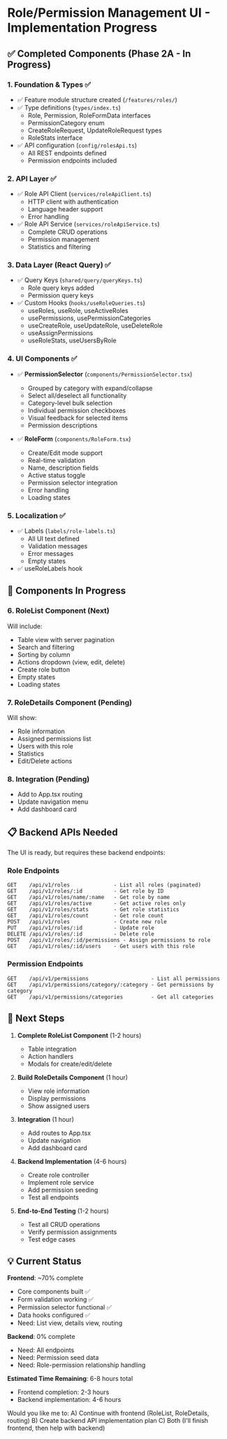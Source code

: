 # Role/Permission Management UI - Implementation Progress

## ✅ Completed Components (Phase 2A - In Progress)

### 1. **Foundation & Types** ✅
- ✅ Feature module structure created (`/features/roles/`)
- ✅ Type definitions (`types/index.ts`)
  - Role, Permission, RoleFormData interfaces
  - PermissionCategory enum
  - CreateRoleRequest, UpdateRoleRequest types
  - RoleStats interface
- ✅ API configuration (`config/rolesApi.ts`)
  - All REST endpoints defined
  - Permission endpoints included

### 2. **API Layer** ✅
- ✅ Role API Client (`services/roleApiClient.ts`)
  - HTTP client with authentication
  - Language header support
  - Error handling
- ✅ Role API Service (`services/roleApiService.ts`)
  - Complete CRUD operations
  - Permission management
  - Statistics and filtering

### 3. **Data Layer (React Query)** ✅
- ✅ Query Keys (`shared/query/queryKeys.ts`)
  - Role query keys added
  - Permission query keys
- ✅ Custom Hooks (`hooks/useRoleQueries.ts`)
  - useRoles, useRole, useActiveRoles
  - usePermissions, usePermissionCategories
  - useCreateRole, useUpdateRole, useDeleteRole
  - useAssignPermissions
  - useRoleStats, useUsersByRole

### 4. **UI Components** ✅
- ✅ **PermissionSelector** (`components/PermissionSelector.tsx`)
  - Grouped by category with expand/collapse
  - Select all/deselect all functionality
  - Category-level bulk selection
  - Individual permission checkboxes
  - Visual feedback for selected items
  - Permission descriptions

- ✅ **RoleForm** (`components/RoleForm.tsx`)
  - Create/Edit mode support
  - Real-time validation
  - Name, description fields
  - Active status toggle
  - Permission selector integration
  - Error handling
  - Loading states

### 5. **Localization** ✅
- ✅ Labels (`labels/role-labels.ts`)
  - All UI text defined
  - Validation messages
  - Error messages
  - Empty states
- ✅ useRoleLabels hook

## 🚧 Components In Progress

### 6. **RoleList Component** (Next)
Will include:
- Table view with server pagination
- Search and filtering
- Sorting by column
- Actions dropdown (view, edit, delete)
- Create role button
- Empty states
- Loading states

### 7. **RoleDetails Component** (Pending)
Will show:
- Role information
- Assigned permissions list
- Users with this role
- Statistics
- Edit/Delete actions

### 8. **Integration** (Pending)
- Add to App.tsx routing
- Update navigation menu
- Add dashboard card

## 📋 Backend APIs Needed

The UI is ready, but requires these backend endpoints:

### Role Endpoints
```
GET    /api/v1/roles              - List all roles (paginated)
GET    /api/v1/roles/:id          - Get role by ID
GET    /api/v1/roles/name/:name   - Get role by name
GET    /api/v1/roles/active       - Get active roles only
GET    /api/v1/roles/stats        - Get role statistics
GET    /api/v1/roles/count        - Get role count
POST   /api/v1/roles              - Create new role
PUT    /api/v1/roles/:id          - Update role
DELETE /api/v1/roles/:id          - Delete role
POST   /api/v1/roles/:id/permissions - Assign permissions to role
GET    /api/v1/roles/:id/users    - Get users with this role
```

### Permission Endpoints
```
GET    /api/v1/permissions                    - List all permissions
GET    /api/v1/permissions/category/:category - Get permissions by category
GET    /api/v1/permissions/categories         - Get all categories
```

## 🎯 Next Steps

1. **Complete RoleList Component** (1-2 hours)
   - Table integration
   - Action handlers
   - Modals for create/edit/delete

2. **Build RoleDetails Component** (1 hour)
   - View role information
   - Display permissions
   - Show assigned users

3. **Integration** (1 hour)
   - Add routes to App.tsx
   - Update navigation
   - Add dashboard card

4. **Backend Implementation** (4-6 hours)
   - Create role controller
   - Implement role service
   - Add permission seeding
   - Test all endpoints

5. **End-to-End Testing** (1-2 hours)
   - Test all CRUD operations
   - Verify permission assignments
   - Test edge cases

## 💡 Current Status

**Frontend**: ~70% complete
- Core components built ✅
- Form validation working ✅
- Permission selector functional ✅
- Data hooks configured ✅
- Need: List view, details view, routing

**Backend**: 0% complete
- Need: All endpoints
- Need: Permission seed data
- Need: Role-permission relationship handling

**Estimated Time Remaining**: 6-8 hours total
- Frontend completion: 2-3 hours
- Backend implementation: 4-6 hours

Would you like me to:
A) Continue with frontend (RoleList, RoleDetails, routing)
B) Create backend API implementation plan
C) Both (I'll finish frontend, then help with backend)
